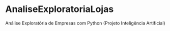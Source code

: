 # AnaliseExploratoriaLojas
Análise Exploratória de Empresas com Python (Projeto Inteligência Artificial)
